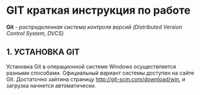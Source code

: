 # GIT краткая инструкция по работе

**Git** - *распределенная система контроля версий (Distributed Version Control System, DVCS)*

## 1. УСТАНОВКА GIT

Установка Git в операционной системе Windows осуществляется разными способами. Официальный вариант системы доступен на сайте Git. Достаточно зайтина страницу http://git-scm.com/download/win, и загрузка начнется автоматически.